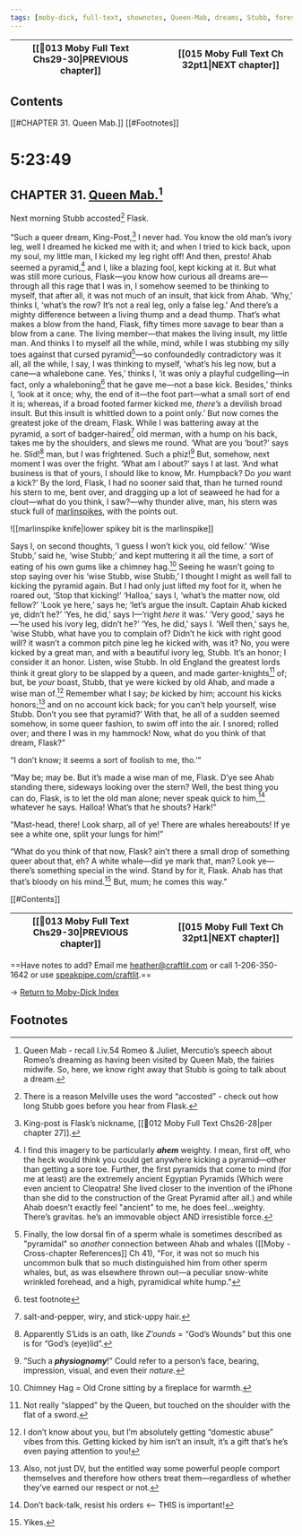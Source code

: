 ```yaml
---
tags: [moby-dick, full-text, shownotes, Queen-Mab, dreams, Stubb, foreshadowing]
---
```



| [[🎤013 Moby Full Text Chs29-30\|PREVIOUS chapter]] |     |     | [[015 Moby Full Text Ch 32pt1\|NEXT chapter]] |
| --------------------------------------------------- | --- | --- | --------------------------------------------- |

## Contents
[[#CHAPTER 31. Queen Mab.]]
[[#Footnotes]]
# 5:23:49
## CHAPTER 31. [Queen Mab.](https://chopbard.libsyn.com/05-its-the-mercutio-show)[^1]

Next morning Stubb accosted[^2] Flask.

“Such a queer dream, King-Post,[^3] I never had. You know the old man’s ivory leg, well I dreamed he kicked me with it; and when I tried to kick back, upon my soul, my little man, I kicked my leg right off! And then, presto! Ahab seemed a pyramid,[^4] and I, like a blazing fool, kept kicking at it. But what was still more curious, Flask—you know how curious all dreams are—through all this rage that I was in, I somehow seemed to be thinking to myself, that after all, it was not much of an insult, that kick from Ahab. ‘Why,’ thinks I, ‘what’s the row? It’s not a real leg, only a false leg.’ And there’s a mighty difference between a living thump and a dead thump. That’s what makes a blow from the hand, Flask, fifty times more savage to bear than a blow from a cane. The living member—that makes the living insult, my little man. And thinks I to myself all the while, mind, while I was stubbing my silly toes against that cursed pyramid[^15]—so confoundedly contradictory was it all, all the while, I say, I was thinking to myself, ‘what’s his leg now, but a cane—a whalebone cane. Yes,’ thinks I, ‘it was only a playful cudgelling—in fact, only a whaleboning[^5] that he gave me—not a base kick. Besides,’ thinks I, ‘look at it once; why, the end of it—the foot part—what a small sort of end it is; whereas, if a broad footed farmer kicked me, *there’s* a devilish broad insult. But this insult is whittled down to a point only.’ But now comes the greatest joke of the dream, Flask. While I was battering away at the pyramid, a sort of badger-haired[^6] old merman, with a hump on his back, takes me by the shoulders, and slews me round. ‘What are you ’bout?’ says he. Slid![^7] man, but I was frightened. Such a phiz![^8] But, somehow, next moment I was over the fright. ‘What am I about?’ says I at last. ‘And what business is that of yours, I should like to know, Mr. Humpback? Do _you_ want a kick?’ By the lord, Flask, I had no sooner said that, than he turned round his stern to me, bent over, and dragging up a lot of seaweed he had for a clout—what do you think, I saw?—why thunder alive, man, his stern was stuck full of [marlinspikes](https://youtu.be/s-vpMSa9KQ8?si=2pIZg3NaGkjjDmvm), with the points out.

![[marlinspike knife|lower spikey bit is the marlinspike]]

Says I, on second thoughts, ‘I guess I won’t kick you, old fellow.’ ‘Wise Stubb,’ said he, ‘wise Stubb;’ and kept muttering it all the time, a sort of eating of his own gums like a chimney hag.[^9] Seeing he wasn’t going to stop saying over his ‘wise Stubb, wise Stubb,’ I thought I might as well fall to kicking the pyramid again. But I had only just lifted my foot for it, when he roared out, ‘Stop that kicking!’ ‘Halloa,’ says I, ‘what’s the matter now, old fellow?’ ‘Look ye here,’ says he; ‘let’s argue the insult. Captain Ahab kicked ye, didn’t he?’ ‘Yes, he did,’ says I—‘right _here_ it was.’ ‘Very good,’ says he—‘he used his ivory leg, didn’t he?’ ‘Yes, he did,’ says I. ‘Well then,’ says he, ‘wise Stubb, what have you to complain of? Didn’t he kick with right good will? it wasn’t a common pitch pine leg he kicked with, was it? No, you were kicked by a great man, and with a beautiful ivory leg, Stubb. It’s an honor; I consider it an honor. Listen, wise Stubb. In old England the greatest lords think it great glory to be slapped by a queen, and made garter-knights[^10] of; but, be _your_ boast, Stubb, that ye were kicked by old Ahab, and made a wise man of.[^11] Remember what I say; _be_ kicked by him; account his kicks honors;[^12] and on no account kick back; for you can’t help yourself, wise Stubb. Don’t you see that pyramid?’ With that, he all of a sudden seemed somehow, in some queer fashion, to swim off into the air. I snored; rolled over; and there I was in my hammock! Now, what do you think of that dream, Flask?”

“I don’t know; it seems a sort of foolish to me, tho.’”

“May be; may be. But it’s made a wise man of me, Flask. D’ye see Ahab standing there, sideways looking over the stern? Well, the best thing you can do, Flask, is to let the old man alone; never speak quick to him,[^13] whatever he says. Halloa! What’s that he shouts? Hark!”

“Mast-head, there! Look sharp, all of ye! There are whales hereabouts! 
If ye see a white one, split your lungs for him!”

“What do you think of that now, Flask? ain’t there a small drop of something queer about that, eh? A white whale—did ye mark that, man? Look ye—there’s something special in the wind. Stand by for it, Flask. Ahab has that that’s bloody on his mind.[^14] But, mum; he comes this way.”
  
[[#Contents]]

| [[🎤013 Moby Full Text Chs29-30\|PREVIOUS chapter]] |     |     | [[015 Moby Full Text Ch 32pt1\|NEXT chapter]] |
| --------------------------------------------------- | --- | --- | --------------------------------------------- |

  
==Have notes to add? Email me [heather@craftlit.com](mailto:heather@craftlit.com) or call 1-206-350-1642 or use [speakpipe.com/craftlit](https://speakpipe.com/craftlit).==

→ [Return to Moby-Dick Index](🧠-Index_of_MOBY)



## Footnotes

[^1]: Queen Mab - recall I.iv.54 Romeo & Juliet, Mercutio’s speech about Romeo’s dreaming as having been visited by Queen Mab, the fairies midwife. So, here, we know right away that Stubb is going to talk about a dream.
[^2]: There is a reason Melville uses the word “accosted” - check out how long Stubb goes before you hear from Flask. 
[^3]: King-post is Flask’s nickname, [[🎤012 Moby Full Text Chs26-28|per chapter 27]].
[^4]: I find this imagery to be particularly ***ahem*** weighty. I mean, first off, who the heck would think you could get anywhere kicking a pyramid—other than getting a sore toe. Further, the first pyramids that come to mind (for me at least) are the extremely ancient Egyptian Pyramids (Which were even ancient to Cleopatra! She lived closer to the invention of the iPhone than she did to the construction of the Great Pyramid after all.) and while Ahab doesn’t exactly feel "ancient" to me, he does feel…weighty. There’s gravitas. he’s an immovable object AND irresistible force. 
[^5]: test footnote
[^6]: salt-and-pepper, wiry, and stick-uppy hair.
[^7]: Apparently S’Lids is an oath, like *Z’ounds* = “God’s Wounds” but this one is for “God’s (eye)lid”.
[^8]: ”Such a ***physiognomy***!” Could refer to a person’s face, bearing, impression, visual, and even their *nature.*
[^9]: Chimney Hag = Old Crone sitting by a fireplace for warmth.
[^10]: Not really “slapped” by the Queen, but touched on the shoulder with the flat of a sword.
[^11]: I don’t know about you, but I’m absolutely getting “domestic abuse” vibes from this. Getting kicked by him isn’t an insult, it’s a gift that’s he’s even paying attention to you!
[^12]: Also, not just DV, but the entitled way some powerful people comport themselves and therefore how others treat them—regardless of whether they’ve earned our respect or not.
[^13]: Don’t back-talk, resist his orders <—- THIS is important!
[^14]: Yikes.
[^15]: Finally, the low dorsal fin of a sperm whale is sometimes described as "pyramidal" so *another* connection between Ahab and whales ([[Moby - Cross-chapter References]] Ch 41), "For, it was not so much his uncommon bulk that so much distinguished him from other sperm whales, but, as was elsewhere thrown out—a peculiar snow-white wrinkled forehead, and a high, pyramidical white hump."